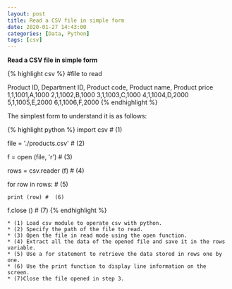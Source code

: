 ```yaml
---
layout: post
title: Read a CSV file in simple form
date: 2020-01-27 14:43:00
categories: [Data, Python]
tags: [csv]
---
```


**Read a CSV file in simple form**

{% highlight csv %}
#file to read

Product ID, Department ID, Product code, Product name, Product price
1,1,1001,A,1000
2,1,1002,B,1000
3,1,1003,C,1000
4,1,1004,D,2000
5,1,1005,E,2000
6,1,1006,F,2000
{% endhighlight %}

The simplest form to understand it is as follows: 

{% highlight python %}
import csv # (1)

file = './products.csv' # (2)

f = open (file, 'r') #  (3)

rows = csv.reader (f) # (4)

for row in rows: #  (5)

    print (row) #  (6)

f.close () # (7)
 {% endhighlight %}


```
* (1) Load csv module to operate csv with python.
* (2) Specify the path of the file to read.
* (3) Open the file in read mode using the open function.
* (4) Extract all the data of the opened file and save it in the rows variable.
* (5) Use a for statement to retrieve the data stored in rows one by one.
* (6) Use the print function to display line information on the screen.
* (7)Close the file opened in step 3.
```

